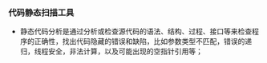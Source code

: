 ### 代码静态扫描工具
+ 静态代码分析是通过分析或检查源代码的语法、结构、过程、接口等来检查程序的正确性，找出代码隐藏的错误和缺陷，比如参数类型不匹配，错误的递归，线程安全，非法计算，以及可能出现的空指针引用等；
